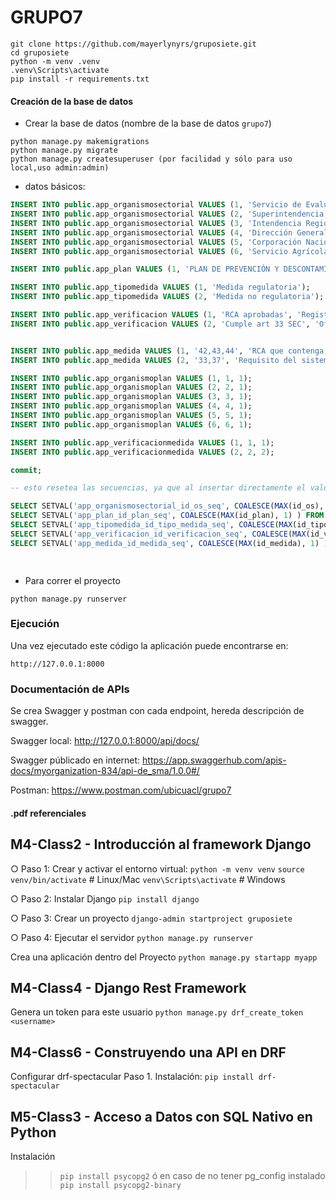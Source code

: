 # GRUPO7

```
git clone https://github.com/mayerlynyrs/gruposiete.git
cd gruposiete
python -m venv .venv
.venv\Scripts\activate
pip install -r requirements.txt
```

#### Creación de la base de datos

- Crear la base de datos (nombre de la base de datos `grupo7`)


 ```
python manage.py makemigrations
python manage.py migrate
python manage.py createsuperuser (por facilidad y sólo para uso local,uso admin:admin)

```

- datos básicos: 
```sql
INSERT INTO public.app_organismosectorial VALUES (1, 'Servicio de Evaluación Ambiental');
INSERT INTO public.app_organismosectorial VALUES (2, 'Superintendencia de Electricidad y Combustibles');
INSERT INTO public.app_organismosectorial VALUES (3, 'Intendencia Regional de Valparaíso');
INSERT INTO public.app_organismosectorial VALUES (4, 'Dirección General del Territorio Marítimo y de Marina Mercante');
INSERT INTO public.app_organismosectorial VALUES (5, 'Corporación Nacional Forestal');
INSERT INTO public.app_organismosectorial VALUES (6, 'Servicio Agrícola y Ganadero');

INSERT INTO public.app_plan VALUES (1, 'PLAN DE PREVENCIÓN Y DESCONTAMINACIÓN ATMOSFÉRICA PARA LAS COMUNAS DE CONCÓN, QUINTERO Y PUCHUNCAVÍ', '2025-01-30 18:14:24-03', '2025-12-31 18:14:36-03', '0 %');

INSERT INTO public.app_tipomedida VALUES (1, 'Medida regulatoria');
INSERT INTO public.app_tipomedida VALUES (2, 'Medida no regulatoria');

INSERT INTO public.app_verificacion VALUES (1, 'RCA aprobadas', 'Registro de las RCA aprobadas identificando el titular, la RCA, las emisiones y el monto a compensar');
INSERT INTO public.app_verificacion VALUES (2, 'Cumple art 33 SEC', 'Oficialización de la instrucción de SEC para cumplir con el sistema indicado en el artículo 33 del plan');


INSERT INTO public.app_medida VALUES (1, '42,43,44', 'RCA que contenga obligación de compensar emisiones', 'Número de RCA aprobadas en el año t que contengan obligaciones de compensar emisiones atmosféricas', 'Suma del número de RCA aprobadas que contengan obligaciones de compensar emisiones atmosféricas', 'ANUAL', 'numeric', 1, 1, 2);
INSERT INTO public.app_medida VALUES (2, '33,37', 'Requisito del sistema de almacenamiento intermedio', 'Instrucciones de SEC para cumplir con el sistema de almacenamiento intermedio u otro con el mismo objetivo, conforme al artículo 5 de DS n°160/2008', 'Si/No', 'UNICA', 'string', 2, 1, 1);

INSERT INTO public.app_organismoplan VALUES (1, 1, 1);
INSERT INTO public.app_organismoplan VALUES (2, 2, 1);
INSERT INTO public.app_organismoplan VALUES (3, 3, 1);
INSERT INTO public.app_organismoplan VALUES (4, 4, 1);
INSERT INTO public.app_organismoplan VALUES (5, 5, 1);
INSERT INTO public.app_organismoplan VALUES (6, 6, 1);

INSERT INTO public.app_verificacionmedida VALUES (1, 1, 1);
INSERT INTO public.app_verificacionmedida VALUES (2, 2, 2);

commit;

-- esto resetea las secuencias, ya que al insertar directamente el valor de una pk, pierde la sincronIa con la tabla

SELECT SETVAL('app_organismosectorial_id_os_seq', COALESCE(MAX(id_os), 1) ) FROM app_organismosectorial;
SELECT SETVAL('app_plan_id_plan_seq', COALESCE(MAX(id_plan), 1) ) FROM app_plan;
SELECT SETVAL('app_tipomedida_id_tipo_medida_seq', COALESCE(MAX(id_tipo_medida), 1) ) FROM app_tipomedida;
SELECT SETVAL('app_verificacion_id_verificacion_seq', COALESCE(MAX(id_verificacion), 1) ) FROM app_verificacion;
SELECT SETVAL('app_medida_id_medida_seq', COALESCE(MAX(id_medida), 1) ) FROM app_medida;

 
```
- Para correr el proyecto
```
python manage.py runserver
```

### Ejecución

Una vez ejecutado este código la aplicación puede encontrarse en:

`http://127.0.0.1:8000`

### Documentación de APIs

Se crea Swagger y postman con cada endpoint, hereda descripción de swagger.

Swagger local: http://127.0.0.1:8000/api/docs/

Swagger públicado en internet: https://app.swaggerhub.com/apis-docs/myorganization-834/api-de_sma/1.0.0#/

Postman:  https://www.postman.com/ubicuacl/grupo7


#### .pdf referenciales
## M4-Class2 - Introducción al framework Django
○ Paso 1: Crear y activar el entorno virtual:
`python -m venv venv`
`source venv/bin/activate` # Linux/Mac
`venv\Scripts\activate` # Windows

○ Paso 2: Instalar Django
`pip install django`

○ Paso 3: Crear un proyecto
`django-admin startproject gruposiete`

○ Paso 4: Ejecutar el servidor
`python manage.py runserver`

Crea una aplicación dentro del Proyecto
`python manage.py startapp myapp`

## M4-Class4 - Django Rest Framework
<!-- Extendiendo la API -->
Genera un token para este usuario
`python manage.py drf_create_token <username>`

## M4-Class6 - Construyendo una API en DRF
Configurar drf-spectacular
Paso 1. Instalación: `pip install drf-spectacular`

## M5-Class3 - Acceso a Datos con SQL Nativo en Python
Instalación
>> `pip install psycopg2`
ó en caso de no tener pg_config instalado
>> `pip install psycopg2-binary`
